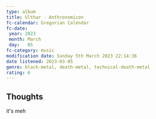 ```yaml
---
type: album 
title: Ulthar - Anthronomicon
fc-calendar: Gregorian Calendar
fc-date: 
 year: 2023
 month: March
 day:   05
fc-category: music
modification date: Sunday 5th March 2023 22:14:36
date listened: 2023-03-05
genre: black-metal, death-metal, technical-death-metal 
rating: 6
---
```

## Thoughts

it's meh